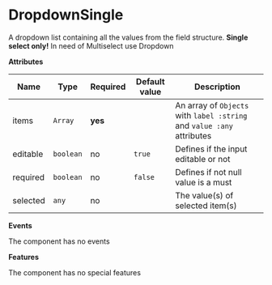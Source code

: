# DropdownSingle

A dropdown list containing all the values from the field structure. **Single select only!** 
In need of Multiselect use Dropdown

**Attributes**

| Name        | Type                  | Required | Default value | Description                                                            |
|-------------|-----------------------|----------|---------------|------------------------------------------------------------------------|
| items       | `Array`               | **yes**  |               | An array of `Objects` with `label :string` and `value :any` attributes |
| editable    | `boolean`             | no       | `true`        | Defines if the input editable or not                                   |
| required    | `boolean`             | no       | `false`       | Defines if not null value is a must                                    |
| selected    | `any`                 | no       |               | The value(s) of selected item(s)                                       |


**Events**

The component has no events

**Features**

The component has no special features